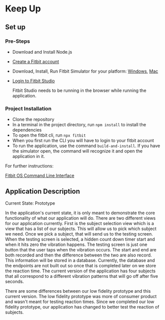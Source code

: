 # Keep Up

## Set up

### Pre-Steps

- Download and Install Node.js
- [Create a Fitbit account](https://www.fitbit.com/home)
- Download, Install, Run Fitbit Simulator for your platform: [Windows](https://simulator-updates.fitbit.com/download/latest/win), [Mac](https://simulator-updates.fitbit.com/download/latest/mac)
- [Login to Fitbit Studio](https://studio.fitbit.com)

    Fitbit Studio needs to be running in the browser while running the application.

### Project Installation

- Clone the repository
- In a terminal in the project directory, run `npm install` to install the dependencies
- To open the fitbit cli, run `npx fitbit`
- When you first run the CLI you will have to login to your fitbit account
- To run the application, use the command `build-and-install`. If you have the simulator open, the command will recognize it and open the application in it.

For further instructions:

[Fitbit OS Command Line Interface](https://www.youtube.com/watch?time_continue=68&v=WkCKycDUgmU)

## Application Description

Current State: Prototype

In the application's current state, it is only meant to demonstrate the core functionality of what our application will do. There are two different views for our application currently. First is the subject selection view which is a view that has a list of our subjects. This will allow us to pick which subject we need. Once we pick a subject, that will send us to the testing screen. When the testing screen is selected, a hidden count down timer start and when it hits zero the vibration happens. The testing screen is just one button that the user taps when the vibration occurs.
The start and end are both recorded and then the difference between the two are also record. This information will be stored in a database. Currently, the database and the endpoints are not built out so once that is completed later on we store the reaction time. The current version of the application has four subjects that all correspond to a different vibration patterns that will go off after five seconds.

There are some differences between our low fidelity prototype and this current version. The low fidelity prototype was more of consumer product and wasn't meant for testing reaction times. Since we completed our low fidelity prototype, our application has changed to better test the reaction of subjects.
